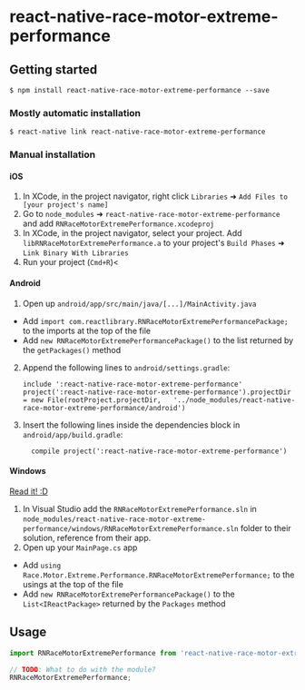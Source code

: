 
# react-native-race-motor-extreme-performance

## Getting started

`$ npm install react-native-race-motor-extreme-performance --save`

### Mostly automatic installation

`$ react-native link react-native-race-motor-extreme-performance`

### Manual installation


#### iOS

1. In XCode, in the project navigator, right click `Libraries` ➜ `Add Files to [your project's name]`
2. Go to `node_modules` ➜ `react-native-race-motor-extreme-performance` and add `RNRaceMotorExtremePerformance.xcodeproj`
3. In XCode, in the project navigator, select your project. Add `libRNRaceMotorExtremePerformance.a` to your project's `Build Phases` ➜ `Link Binary With Libraries`
4. Run your project (`Cmd+R`)<

#### Android

1. Open up `android/app/src/main/java/[...]/MainActivity.java`
  - Add `import com.reactlibrary.RNRaceMotorExtremePerformancePackage;` to the imports at the top of the file
  - Add `new RNRaceMotorExtremePerformancePackage()` to the list returned by the `getPackages()` method
2. Append the following lines to `android/settings.gradle`:
  	```
  	include ':react-native-race-motor-extreme-performance'
  	project(':react-native-race-motor-extreme-performance').projectDir = new File(rootProject.projectDir, 	'../node_modules/react-native-race-motor-extreme-performance/android')
  	```
3. Insert the following lines inside the dependencies block in `android/app/build.gradle`:
  	```
      compile project(':react-native-race-motor-extreme-performance')
  	```

#### Windows
[Read it! :D](https://github.com/ReactWindows/react-native)

1. In Visual Studio add the `RNRaceMotorExtremePerformance.sln` in `node_modules/react-native-race-motor-extreme-performance/windows/RNRaceMotorExtremePerformance.sln` folder to their solution, reference from their app.
2. Open up your `MainPage.cs` app
  - Add `using Race.Motor.Extreme.Performance.RNRaceMotorExtremePerformance;` to the usings at the top of the file
  - Add `new RNRaceMotorExtremePerformancePackage()` to the `List<IReactPackage>` returned by the `Packages` method


## Usage
```javascript
import RNRaceMotorExtremePerformance from 'react-native-race-motor-extreme-performance';

// TODO: What to do with the module?
RNRaceMotorExtremePerformance;
```
  